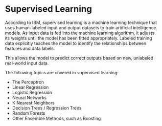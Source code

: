 # Supervised Learning
According to IBM, supervised learning is a machine learning technique that uses human-labeled input and output datasets to train artificial intelligence models. As input data is fed into the machine learning algorithm, it adjusts its weights until the model has been fitted appropriately. Labeled training data explicitly teaches the model to identify the relationships between features and data labels. 

This allows the model to predict correct outputs based on new, unlabeled real-world input data.

The following topics are covered in supervised learning:
* The Perceptron
* Linear Regression
* Logistic Regression
* Neural Networks
* K Nearest Neighbors
* Decision Trees / Regression Trees
* Random Forests
* Other Ensemble Methods, such as Boosting